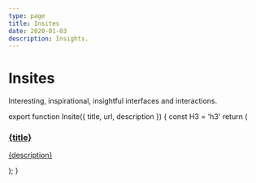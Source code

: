 ```yaml
---
type: page
title: Insites
date: 2020-01-03
description: Insights.
---
```


# Insites

Interesting, inspirational, insightful interfaces and interactions.

export function Insite({ title, url, description }) {
  const H3 = 'h3'
  return (
    <a className="insite-card block font-semibold" href={url} target="_blank">
      <H3>
        {title}
      </H3>
      <p>{description}</p>
    </a>
  );
}

<div style={{ display: 'flex', gap: '1rem', flexWrap: 'wrap' }}>
  <Insite title="CSS-Only Dino Game" url="/insites/dino.html" description="A trick to reflect document state from CSS animations (Chrome only)." />
  <Insite title="Deutsch.css" url="/insites/deutsch-css" description="Translate any website into Deutsch." />
  <Insite title="Void" url="/insites/void" description="An interactive game (desktop only)." />
</div>
